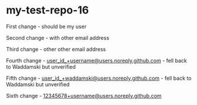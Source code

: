 # my-test-repo-16

First change - should be my user

Second change - with other email address

Third change - other other email address

Fourth change - user_id_+username@users.noreply.github.com - fell back to Waddamski but unverified

Fifth change - user_id_+waddamski@users.noreply.github.com - fell back to Waddamski but unverified

Sixth change - 12345678+username@users.noreply.github.com
